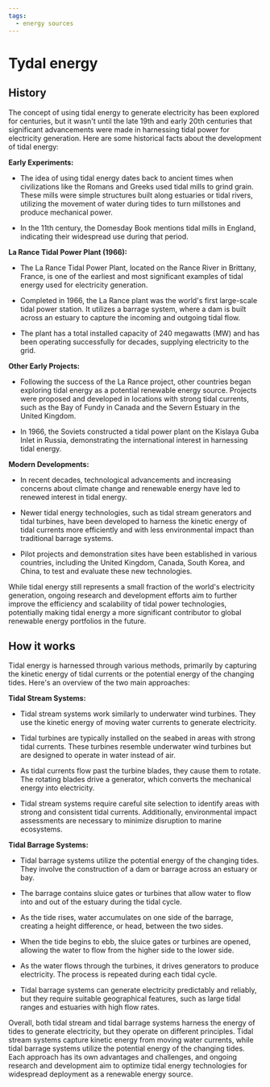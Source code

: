 ```yaml
---
tags:
  - energy sources
---
```


# Tydal energy

## History

The concept of using tidal energy to generate electricity has been explored for centuries, but it wasn't until the late 19th and early 20th centuries that significant advancements were made in harnessing tidal power for electricity generation. Here are some historical facts about the development of tidal energy:

**Early Experiments:**

   - The idea of using tidal energy dates back to ancient times when civilizations like the Romans and Greeks used tidal mills to grind grain. These mills were simple structures built along estuaries or tidal rivers, utilizing the movement of water during tides to turn millstones and produce mechanical power.
   
   - In the 11th century, the Domesday Book mentions tidal mills in England, indicating their widespread use during that period.

**La Rance Tidal Power Plant (1966):**

   - The La Rance Tidal Power Plant, located on the Rance River in Brittany, France, is one of the earliest and most significant examples of tidal energy used for electricity generation.

   - Completed in 1966, the La Rance plant was the world's first large-scale tidal power station. It utilizes a barrage system, where a dam is built across an estuary to capture the incoming and outgoing tidal flow.

   - The plant has a total installed capacity of 240 megawatts (MW) and has been operating successfully for decades, supplying electricity to the grid.

**Other Early Projects:**

   - Following the success of the La Rance project, other countries began exploring tidal energy as a potential renewable energy source. Projects were proposed and developed in locations with strong tidal currents, such as the Bay of Fundy in Canada and the Severn Estuary in the United Kingdom.

   - In 1966, the Soviets constructed a tidal power plant on the Kislaya Guba Inlet in Russia, demonstrating the international interest in harnessing tidal energy.

**Modern Developments:**

   - In recent decades, technological advancements and increasing concerns about climate change and renewable energy have led to renewed interest in tidal energy.

   - Newer tidal energy technologies, such as tidal stream generators and tidal turbines, have been developed to harness the kinetic energy of tidal currents more efficiently and with less environmental impact than traditional barrage systems.

   - Pilot projects and demonstration sites have been established in various countries, including the United Kingdom, Canada, South Korea, and China, to test and evaluate these new technologies.

While tidal energy still represents a small fraction of the world's electricity generation, ongoing research and development efforts aim to further improve the efficiency and scalability of tidal power technologies, potentially making tidal energy a more significant contributor to global renewable energy portfolios in the future.

## How it works

Tidal energy is harnessed through various methods, primarily by capturing the kinetic energy of tidal currents or the potential energy of the changing tides. Here's an overview of the two main approaches:

**Tidal Stream Systems:**

   - Tidal stream systems work similarly to underwater wind turbines. They use the kinetic energy of moving water currents to generate electricity.

   - Tidal turbines are typically installed on the seabed in areas with strong tidal currents. These turbines resemble underwater wind turbines but are designed to operate in water instead of air.

   - As tidal currents flow past the turbine blades, they cause them to rotate. The rotating blades drive a generator, which converts the mechanical energy into electricity.

   - Tidal stream systems require careful site selection to identify areas with strong and consistent tidal currents. Additionally, environmental impact assessments are necessary to minimize disruption to marine ecosystems.

**Tidal Barrage Systems:**

   - Tidal barrage systems utilize the potential energy of the changing tides. They involve the construction of a dam or barrage across an estuary or bay.

   - The barrage contains sluice gates or turbines that allow water to flow into and out of the estuary during the tidal cycle.

   - As the tide rises, water accumulates on one side of the barrage, creating a height difference, or head, between the two sides.

   - When the tide begins to ebb, the sluice gates or turbines are opened, allowing the water to flow from the higher side to the lower side.

   - As the water flows through the turbines, it drives generators to produce electricity. The process is repeated during each tidal cycle.

   - Tidal barrage systems can generate electricity predictably and reliably, but they require suitable geographical features, such as large tidal ranges and estuaries with high flow rates.

Overall, both tidal stream and tidal barrage systems harness the energy of tides to generate electricity, but they operate on different principles. Tidal stream systems capture kinetic energy from moving water currents, while tidal barrage systems utilize the potential energy of the changing tides. Each approach has its own advantages and challenges, and ongoing research and development aim to optimize tidal energy technologies for widespread deployment as a renewable energy source.